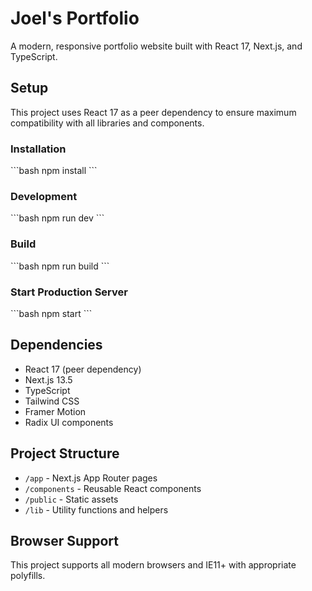 # Joel's Portfolio

A modern, responsive portfolio website built with React 17, Next.js, and TypeScript.

## Setup

This project uses React 17 as a peer dependency to ensure maximum compatibility with all libraries and components.

### Installation

\`\`\`bash
npm install
\`\`\`

### Development

\`\`\`bash
npm run dev
\`\`\`

### Build

\`\`\`bash
npm run build
\`\`\`

### Start Production Server

\`\`\`bash
npm start
\`\`\`

## Dependencies

- React 17 (peer dependency)
- Next.js 13.5
- TypeScript
- Tailwind CSS
- Framer Motion
- Radix UI components

## Project Structure

- `/app` - Next.js App Router pages
- `/components` - Reusable React components
- `/public` - Static assets
- `/lib` - Utility functions and helpers

## Browser Support

This project supports all modern browsers and IE11+ with appropriate polyfills.
